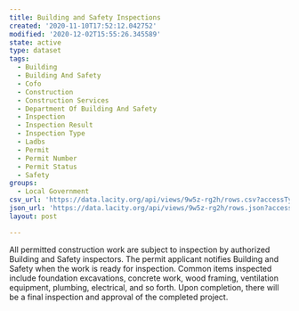 ```yaml
---
title: Building and Safety Inspections
created: '2020-11-10T17:52:12.042752'
modified: '2020-12-02T15:55:26.345589'
state: active
type: dataset
tags:
  - Building
  - Building And Safety
  - Cofo
  - Construction
  - Construction Services
  - Department Of Building And Safety
  - Inspection
  - Inspection Result
  - Inspection Type
  - Ladbs
  - Permit
  - Permit Number
  - Permit Status
  - Safety
groups:
  - Local Government
csv_url: 'https://data.lacity.org/api/views/9w5z-rg2h/rows.csv?accessType=DOWNLOAD'
json_url: 'https://data.lacity.org/api/views/9w5z-rg2h/rows.json?accessType=DOWNLOAD'
layout: post

---
```

All permitted construction work are subject to inspection by authorized Building and Safety inspectors. The permit applicant notifies Building and Safety when the work is ready for inspection. Common items inspected include foundation excavations, concrete work, wood framing, ventilation equipment, plumbing, electrical, and so forth. Upon completion, there will be a final inspection and approval of the completed project.
